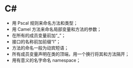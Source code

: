 # C#

- 用 Pscal 规则来命名方法和类型；
- 用 Camel 方法来命名局部变量和方法的参数；
- 在所有的成员变量前加“_”；
- 接口的名称前加前缀“I”；
- 方法的命名一般为动宾短语；
- 所有成员变量声明在类的顶端，用一个换行将其和方法隔开；
- 用有意义的名字命名 namespace；

